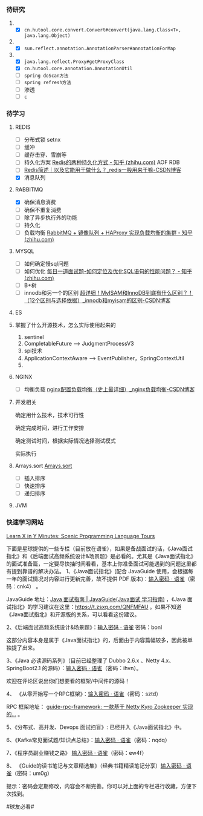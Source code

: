 ### 待研究
1. - [x] `cn.hutool.core.convert.Convert#convert(java.lang.Class<T>, java.lang.Object)`

2. - [x] `sun.reflect.annotation.AnnotationParser#annotationForMap`

3. - [x] `java.lang.reflect.Proxy#getProxyClass`
   - [x] `cn.hutool.core.annotation.AnnotationUtil`
   - [ ] `spring doScan方法`
   - [ ] `spring refresh方法`
   - [ ] 渗透
   - [ ] `c`

### 待学习

1. REDIS
   - [ ] 分布式锁 setnx
   - [ ] 缓冲
   - [ ] 缓存击穿、雪崩等
   - [ ] 持久化方案 [Redis的两种持久化方式 - 知乎 (zhihu.com)](https://zhuanlan.zhihu.com/p/345725544) AOF RDB
   - [ ] [Redis简述｜以及它能用于做什么？_redis一般用来干嘛-CSDN博客](https://blog.csdn.net/qq_24373533/article/details/129053088)
   - [x] 消息队列

2. RABBITMQ
   - [x] 确保消息消费
   - [ ] 确保不重复消费
   - [ ] 除了异步执行外的功能
   - [ ] 持久化
   - [ ] 负载均衡 [RabbitMQ + 镜像队列 + HAProxy 实现负载均衡的集群 - 知乎 (zhihu.com)](https://zhuanlan.zhihu.com/p/271680779)

3. MYSQL
   - [ ] 如何确定慢sql问题
   - [ ] 如何优化 [每日一道面试题-如何定位及优化SQL语句的性能问题？ - 知乎 (zhihu.com)](https://zhuanlan.zhihu.com/p/423019711)
   - [ ] B+树
   - [ ] innodb和另一个的区别 [超详细！MyISAM和InnoDB到底有什么区别？！（12个区别与选择依据）_innodb和myisam的区别-CSDN博客](https://blog.csdn.net/CN_TangZheng/article/details/103858444)

4. ES

5. 掌握了什么开源技术，怎么实际使用起来的

   1.  sentinel
   2. CompletableFuture --> JudgmentProcessV3
   3. spi技术
   4. ApplicationContextAware --> EventPublisher，SpringContextUtil
   5. 

6. NGINX

   - [ ] 均衡负载 [nginx配置负载均衡（史上最详细）_nginx负载均衡-CSDN博客](https://blog.csdn.net/zpf1813763637/article/details/109455451)

7. 开发相关

   确定用什么技术，技术可行性

   确定完成时间，进行工作安排

   确定测试时间，根据实际情况选择测试模式

   实际执行

8. Arrays.sort [Arrays.sort](./排序/Arrays.sort.md)

   - [ ] 插入排序
   - [ ] 快速排序
   - [ ] 递归排序

9. JVM



### 快速学习网站

[Learn X in Y Minutes: Scenic Programming Language Tours](https://learnxinyminutes.com/)



<div _ngcontent-hwd-c58="" class="content">下面是星球提供的一些专栏（目前放在语雀），如果是备战面试的话，《Java面试指北》和《后端面试高频系统设计&amp;场景题》是必看的。尤其是《Java面试指北》的面试准备篇，一定要尽快抽时间看看，基本上你准备面试可能遇到的问题这里都有提到靠谱的解决办法。
1、《Java面试指北》(配合 JavaGuide 使用，会根据每一年的面试情况对内容进行更新完善，故不提供 PDF 版本)：<a class="link-of-topic" href="https://www.yuque.com/books/share/04ac99ea-7726-4adb-8e57-bf21e2cc7183" title="输入密码 · 语雀" target="_blank">输入密码 · 语雀</a>（密码：cnk4） 。 


JavaGuide 地址：<a class="link-of-topic" href="https://javaguide.cn/" title="Java 面试指南 | JavaGuide(Java面试   学习指南)" target="_blank">Java 面试指南 | JavaGuide(Java面试   学习指南)</a> ，《Java 面试指北》的学习建议在这里：<a class="link-of-topic" href="https://t.zsxq.com/QNFMFAU" title="https://t.zsxq.com/QNFMFAU" target="_blank">https://t.zsxq.com/QNFMFAU</a> 。如果不知道《Java面试指北》和开源版的关系，可以看看这份建议。

2、《后端面试高频系统设计&amp;场景题》：<a class="link-of-topic" href="https://www.yuque.com/snailclimb/tangw3" title="输入密码 · 语雀" target="_blank">输入密码 · 语雀</a> 密码：bonl

这部分内容本身是属于《Java面试指北》的，后面由于内容篇幅较多，因此被单独提了出来。

3、《Java 必读源码系列》（目前已经整理了 Dubbo 2.6.x 、Netty 4.x、SpringBoot2.1 的源码）：<a class="link-of-topic" href="https://www.yuque.com/books/share/7f846c65-f32e-4181-bf4e-f2e80d09c98a?#" title="输入密码 · 语雀" target="_blank">输入密码 · 语雀</a>（密码：ihvn）。

欢迎在评论区说出你们想要看的框架/中间件的源码！

4、 《从零开始写一个RPC框架》：<a class="link-of-topic" href="https://www.yuque.com/books/share/b7a2512c-6f7a-4afe-9d7e-5936b4c4cab0?#" title="输入密码 · 语雀" target="_blank">输入密码 · 语雀</a>（密码：sztd）

RPC 框架地址： <a class="link-of-topic" href="https://gitee.com/SnailClimb/guide-rpc-framework" title="guide-rpc-framework: 一款基于 Netty Kyro Zookeeper 实现的..." target="_blank">guide-rpc-framework: 一款基于 Netty Kyro Zookeeper 实现的...</a> 。

5、《分布式、高并发、Devops 面试扫盲》: 已经并入《Java面试指北》中。

6、《Kafka常见面试题/知识点总结》：<a class="link-of-topic" href="https://www.yuque.com/books/share/dd07d89b-9437-4f5c-b4f8-b294474aa992?#" title="输入密码 · 语雀" target="_blank">输入密码 · 语雀</a>（密码：nqdq） 

7、《程序员副业赚钱之路》 <a class="link-of-topic" href="https://www.yuque.com/books/share/1bd77211-f7e0-41fd-91bb-094769c978f9?#" title="输入密码 · 语雀" target="_blank">输入密码 · 语雀</a>（密码：ew4f） 

8、 《Guide的读书笔记与文章精选集》（经典书籍精读笔记分享）<a class="link-of-topic" href="https://www.yuque.com/books/share/f63faff5-53f9-4163-a059-7be93fc538b0?#" title="输入密码 · 语雀" target="_blank">输入密码 · 语雀</a>（密码：um0g） 

提示：密码会定期修改，内容会不断完善。你可以对上面的专栏进行收藏，方便下次找到。

<span class="hashtag" hid="88855254844112">#球友必看#</span></div>

